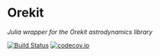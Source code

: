 # Orekit

*Julia wrapper for the Orekit astrodynamics library*

[![Build Status](https://travis-ci.org/JuliaSpace/Orekit.jl.svg?branch=master)](https://travis-ci.org/JuliaSpace/Orekit.jl)
[![codecov.io](http://codecov.io/github/JuliaSpace/Orekit.jl/coverage.svg?branch=master)](http://codecov.io/github/JuliaSpace/Orekit.jl?branch=master)
